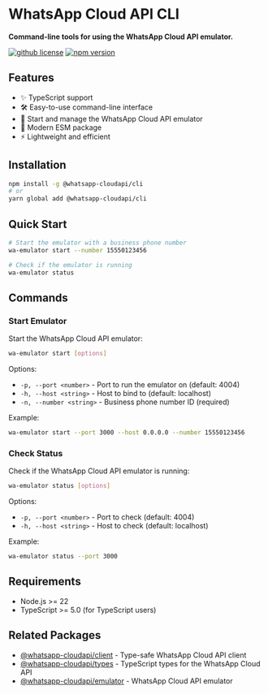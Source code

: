 # WhatsApp Cloud API CLI

**Command-line tools for using the WhatsApp Cloud API emulator.**

[![github license](https://img.shields.io/github/license/ericvera/whatsapp-cloudapi.svg?style=flat-square)](https://github.com/ericvera/whatsapp-cloudapi/blob/master/LICENSE)
[![npm version](https://img.shields.io/npm/v/%40whatsapp-cloudapi%2Fcli.svg?style=flat-square)](https://npmjs.org/package/%40whatsapp-cloudapi%2Fcli)

## Features

- ✨ TypeScript support
- 🛠️ Easy-to-use command-line interface
- 🧪 Start and manage the WhatsApp Cloud API emulator
- 🔄 Modern ESM package
- ⚡ Lightweight and efficient

## Installation

```bash
npm install -g @whatsapp-cloudapi/cli
# or
yarn global add @whatsapp-cloudapi/cli
```

## Quick Start

```bash
# Start the emulator with a business phone number
wa-emulator start --number 15550123456

# Check if the emulator is running
wa-emulator status
```

## Commands

### Start Emulator

Start the WhatsApp Cloud API emulator:

```bash
wa-emulator start [options]
```

Options:

- `-p, --port <number>` - Port to run the emulator on (default: 4004)
- `-h, --host <string>` - Host to bind to (default: localhost)
- `-n, --number <string>` - Business phone number ID (required)

Example:

```bash
wa-emulator start --port 3000 --host 0.0.0.0 --number 15550123456
```

### Check Status

Check if the WhatsApp Cloud API emulator is running:

```bash
wa-emulator status [options]
```

Options:

- `-p, --port <number>` - Port to check (default: 4004)
- `-h, --host <string>` - Host to check (default: localhost)

Example:

```bash
wa-emulator status --port 3000
```

## Requirements

- Node.js >= 22
- TypeScript >= 5.0 (for TypeScript users)

## Related Packages

- [@whatsapp-cloudapi/client](https://www.npmjs.com/package/@whatsapp-cloudapi/client) - Type-safe WhatsApp Cloud API client
- [@whatsapp-cloudapi/types](https://www.npmjs.com/package/@whatsapp-cloudapi/types) - TypeScript types for the WhatsApp Cloud API
- [@whatsapp-cloudapi/emulator](https://www.npmjs.com/package/@whatsapp-cloudapi/emulator) - WhatsApp Cloud API emulator
